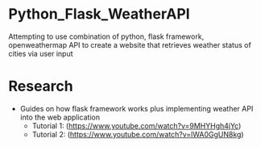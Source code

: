# Python_Flask_WeatherAPI
Attempting to use combination of python, flask framework, openweathermap API to create a website that retrieves weather status of cities via user input

# Research
- Guides on how flask framework works plus implementing weather API into the web application
  - Tutorial 1: (https://www.youtube.com/watch?v=9MHYHgh4jYc)
  - Tutorial 2: (https://www.youtube.com/watch?v=lWA0GgUN8kg)
